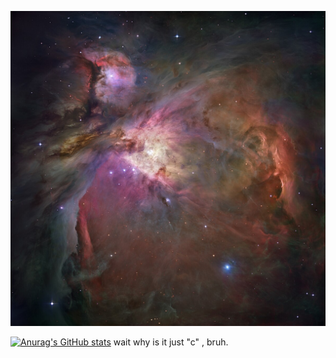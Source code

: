 ![](https://github.com/MorosovStepan/q1/blob/main/Orion_Nebula_-_Hubble_2006_mosaic_18000.jpg)

[![Anurag's GitHub stats](https://github-readme-stats.vercel.app/api?username=MorosovStepan)](https://github.com/anuraghazra/github-readme-stats)
wait why is it just "c" , bruh.
